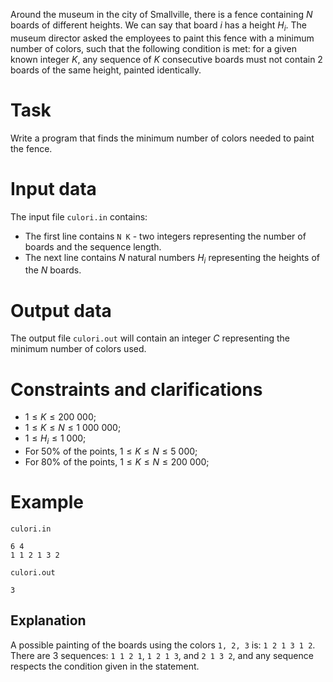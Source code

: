 Around the museum in the city of Smallville, there is a fence containing $N$ boards of different heights. We can say that board $i$ has a height $H_i$. The museum director asked the employees to paint this fence with a minimum number of colors, such that the following condition is met: for a given known integer $K$, any sequence of $K$ consecutive boards must not contain 2 boards of the same height, painted identically.

# Task

Write a program that finds the minimum number of colors needed to paint the fence.

# Input data

The input file `culori.in` contains:
- The first line contains `N K` - two integers representing the number of boards and the sequence length.
- The next line contains $N$ natural numbers $H_i$ representing the heights of the $N$ boards.

# Output data

The output file `culori.out` will contain an integer $C$ representing the minimum number of colors used.

# Constraints and clarifications

* $1 \leq K \leq 200\ 000$;
* $1 \leq K \leq N \leq 1\ 000\ 000$;
* $1 \leq H_i \leq 1\ 000$;
* For 50% of the points, $1 \leq K \leq N \leq 5\ 000$;
* For 80% of the points, $1 \leq K \leq N \leq 200\ 000$;

# Example

`culori.in`
```
6 4
1 1 2 1 3 2
```

`culori.out`
```
3
```

## Explanation

A possible painting of the boards using the colors `1, 2, 3` is: `1 2 1 3 1 2`.
There are $3$ sequences: `1 1 2 1`, `1 2 1 3`, and `2 1 3 2`, and any sequence respects the condition given in the statement.